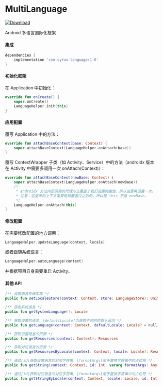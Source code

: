 # MultiLanguage
[![Download](https://api.bintray.com/packages/qasimcyrus/maven/language/images/download.svg?version=1.0.1) ](https://bintray.com/qasimcyrus/maven/language/1.0.1/link)

Android 多语言国际化框架

#### 集成
```gradle
dependencies {
    implementation 'com.cyrus:language:1.0'
}
```

#### 初始化框架
在 Application 中初始化：
```kotlin
override fun onCreate() {
    super.onCreate()
    LanguageHelper.init(this)
}
```

#### 应用配置
覆写 Application 中的方法：
```kotlin
override fun attachBaseContext(base: Context) {
    super.attachBaseContext(LanguageHelper.onAttach(base))
}
```

覆写 ContextWrapper 子类（如 Activity、Service）中的方法（androidx 版本在 Activity 中需要多调用一次 onAttach(Context)）：
```kotlin
override fun attachBaseContext(newBase: Context) {
    super.attachBaseContext(LanguageHelper.onAttach(newBase))
    /*
     * androidx 方法内部调用的代理方法覆盖了我们设置的属性，所以这里再设置一次。
     * 注意：这里传的上下文需要是被覆盖过之后的，所以是 this 不是 newBase。
     */
    LanguageHelper.onAttach(this)
}
```

#### 修改配置
在需要修改配置的地方调用：
```kotlin
LanguageHelper.updateLanguage(context, locale)
```
或者跟随系统语言：
```kotlin
LanguageHelper.autoLanguage(context)
```
并根据项目自身需要重启 Activity。

#### 其他 API
```kotlin
/** 设置语言存储实现 */
public fun setLocaleStore(context: Context, store: LanguageStore): Unit

/** 获取系统语言 */
public fun getSystemLanguage(): Locale

/** 获取设置的语言，[defaultLocale]为获取不到时的默认返回 */
public fun getLanguage(context: Context, defaultLocale: Locale? = null): Locale

/** 获取设置语言的资源 */
public fun getResources(context: Context): Resources

/** 获取对应语言的资源 */
public fun getResourcesByLocale(context: Context, locale: Locale): Resources

/** 通过[id]获取设置语言的对应字符串，[formatArgs]用于置换字符串中的占位符 */
public fun getString(context: Context, id: Int, vararg formatArgs: Any): String

/** 通过[id]获取对应语言的对应字符串，[formatArgs]用于置换字符串中的占位符 */
public fun getStringByLocale(context: Context, locale: Locale, id: Int, vararg formatArgs: Any): String
```
